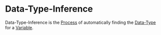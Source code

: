 # Data-Type-Inference

Data-Type-Inference is the [Process](60062.md) of automatically finding the [Data-Type](250000017.md) for a [Variable](250000008.md).